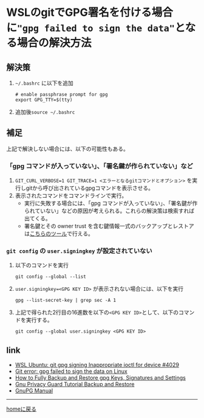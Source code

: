 # WSLのgitでGPG署名を付ける場合に`"gpg failed to sign the data"`となる場合の解決方法

## 解決策

1. `~/.bashrc` に以下を追加

    ```shell
    # enable passphrase prompt for gpg
    export GPG_TTY=$(tty)
    ```

2. 追加後`source ~/.bashrc`

## 補足

上記で解決しない場合には、以下の可能性もある。

### 「gpg コマンドが入っていない」、「署名鍵が作られていない」など

1. `GIT_CURL_VERBOSE=1 GIT_TRACE=1 <エラーとなるgitコマンドとオプション>` を実行しgitから呼び出されているgpgコマンドを表示させる。
2. 表示されたコマンドをコマンドラインで実行。
    - 実行に失敗する場合には、「gpg コマンドが入っていない」、「署名鍵が作られていない」などの原因が考えられる。これらの解決策は検索すれば出てくる。
    - 署名鍵とその owner trust を含む鍵情報一式のバックアップとレストアは[こちらのツール](https://github.com/KazKobara/tips-jp/tree/gh-pages/linux/gnupg_backup_restore.sh)で行える。

### `git config` の `user.signingkey` が設定されていない

1. 以下のコマンドを実行

    ```console
    git config --global --list
    ```

2. `user.signingkey=<GPG KEY ID>` が表示されない場合には、以下を実行

    ```console
    gpg --list-secret-key | grep sec -A 1
    ```

3. 上記で得られた2行目の16進数を以下の`<GPG KEY ID>`として、以下のコマンドを実行する。

    ```console
    git config --global user.signingkey <GPG KEY ID>
    ```

## link

- [WSL Ubuntu: git gpg signing Inappropriate ioctl for device #4029](https://github.com/microsoft/WSL/issues/4029 "https://github.com/microsoft/WSL/issues/4029")
- [Git error: gpg failed to sign the data on Linux](https://stackoverflow.com/questions/52808365/git-error-gpg-failed-to-sign-the-data-on-linux "https://stackoverflow.com/questions/52808365/git-error-gpg-failed-to-sign-the-data-on-linux")
- [How to Fully Backup and Restore gpg Keys, Signatures and Settings](https://askubuntu.com/questions/1362947/how-to-fully-backup-and-restore-gpg-keys-signatures-and-settings "https://askubuntu.com/questions/1362947/how-to-fully-backup-and-restore-gpg-keys-signatures-and-settings")
- [Gnu Privacy Guard Tutorial Backup and Restore](https://www.jwillikers.com/backup-and-restore-a-gpg-key)
- [GnuPG Manual](https://gnupg.org/documentation/manuals/gnupg/)

---
[homeに戻る](https://kazkobara.github.io/)
